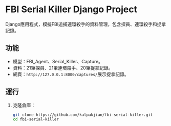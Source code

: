 # FBI Serial Killer Django Project

Django應用程式，模擬FBI追捕連環殺手的資料管理，包含探員、連環殺手和捉拿記錄。

## 功能
- 模型：FBI_Agent、Serial_Killer、Capture。
- 資料：21筆探員、21筆連環殺手、20筆捉拿記錄。
- 網頁：`http://127.0.0.1:8000/captures/`展示捉拿記錄。

## 運行
1. 克隆倉庫：
   ```bash
   git clone https://github.com/kalpakjian/fbi-serial-killer.git
   cd fbi-serial-killer
